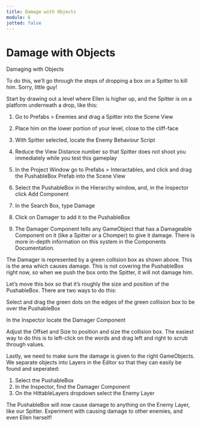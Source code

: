 ```yaml
---
title: Damage with Objects
module: 6
jotted: false
---
```


# Damage with Objects

Damaging with Objects

To do this, we’ll go through the steps of dropping a box on a Spitter to kill him. Sorry, little guy!

Start by drawing out a level where Ellen is higher up, and the Spitter is on a platform underneath a drop, like this:

1. Go to Prefabs > Enemies and drag a Spitter into the Scene View
2. Place him on the lower portion of your level, close to the cliff-face
3. With Spitter selected, locate the Enemy Behaviour Script
4. Reduce the View Distance number so that Spitter does not shoot you immediately while you test this gameplay

1. In the Project Window go to Prefabs > Interactables, and click and drag the PushableBox Prefab into the Scene View
2. Select the PushableBox in the Hierarchy window, and, in the Inspector click Add Component
3. In the Search Box, type Damage
4. Click on Damager to add it to the PushableBox
5. The Damager Component tells any GameObject that has a Damageable Component on it (like a Spitter or a Chomper) to give it damage. There is more in-depth information on this system in the Components Documentation.

The Damager is represented by a green collision box as shown above. This is the area which causes damage. This is not covering the PushableBox right now, so when we push the box onto the Spitter, it will not damage him.

Let’s move this box so that it’s roughly the size and position of the PushableBox. There are two ways to do this:

Select and drag the green dots on the edges of the green collision box to be over the PushableBox

In the Inspector locate the Damager Component

Adjust the Offset and Size to position and size the collision box. The easiest way to do this is to left-click on the words and drag left and right to scrub through values.

Lastly, we need to make sure the damage is given to the right GameObjects. We separate objects into Layers in the Editor so that they can easily be found and seperated:

1. Select the PushableBox
2. In the Inspector, find the Damager Component
3. On the HittableLayers dropdown select the Enemy Layer

The PushableBox will now cause damage to anything on the Enemy Layer, like our Spitter.
Experiment with causing damage to other enemies, and even Ellen herself!
